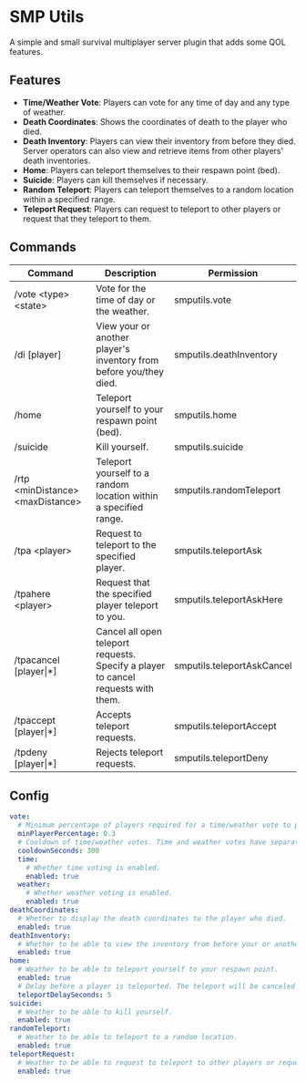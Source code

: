 # SMP Utils

A simple and small survival multiplayer server plugin that adds some QOL features.

## Features

- **Time/Weather Vote**: Players can vote for any time of day and any type of weather.
- **Death Coordinates**: Shows the coordinates of death to the player who died.
- **Death Inventory**: Players can view their inventory from before they died. Server operators can also view and retrieve items from other players' death inventories.
- **Home**: Players can teleport themselves to their respawn point (bed).
- **Suicide**: Players can kill themselves if necessary.
- **Random Teleport**: Players can teleport themselves to a random location within a specified range.
- **Teleport Request**: Players can request to teleport to other players or request that they teleport to them.

## Commands

| Command                              | Description                                                                       | Permission                 |
|--------------------------------------|-----------------------------------------------------------------------------------|----------------------------|
| /vote \<type\> \<state\>             | Vote for the time of day or the weather.                                          | smputils.vote              |
| /di \[player\]                       | View your or another player's inventory from before you/they died.                | smputils.deathInventory    |
| /home                                | Teleport yourself to your respawn point (bed).                                    | smputils.home              |
| /suicide                             | Kill yourself.                                                                    | smputils.suicide           |
| /rtp \<minDistance\> \<maxDistance\> | Teleport yourself to a random location within a specified range.                  | smputils.randomTeleport    |
| /tpa \<player\>                      | Request to teleport to the specified player.                                      | smputils.teleportAsk       |
| /tpahere \<player\>                  | Request that the specified player teleport to you.                                | smputils.teleportAskHere   |
| /tpacancel \[player\|*\]             | Cancel all open teleport requests. Specify a player to cancel requests with them. | smputils.teleportAskCancel |
| /tpaccept \[player\|*\]              | Accepts teleport requests.                                                        | smputils.teleportAccept    |
| /tpdeny  \[player\|*\]               | Rejects teleport requests.                                                        | smputils.teleportDeny      |

## Config

```yaml
vote:
  # Minimum percentage of players required for a time/weather vote to pass.
  minPlayerPercentage: 0.3
  # Cooldown of time/weather votes. Time and weather votes have separate cooldowns.
  cooldownSeconds: 300
  time:
    # Whether time voting is enabled.
    enabled: true
  weather:
    # Whether weather voting is enabled.
    enabled: true
deathCoordinates:
  # Whether to display the death coordinates to the player who died.
  enabled: true
deathInventory:
  # Whether to be able to view the inventory from before your or another player's death.
  enabled: true
home:
  # Weather to be able to teleport yourself to your respawn point.
  enabled: true
  # Delay before a player is teleported. The teleport will be canceled if the player moves or is attacked during this timeframe.
  teleportDelaySeconds: 5
suicide:
  # Weather to be able to kill yourself.
  enabled: true
randomTeleport:
  # Weather to be able to teleport to a random location.
  enabled: true
teleportRequest:
  # Weather to be able to request to teleport to other players or request that they teleport to you.
  enabled: true
```